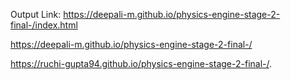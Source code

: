Output Link:
https://deepali-m.github.io/physics-engine-stage-2-final-/index.html

https://deepali-m.github.io/physics-engine-stage-2-final-/

https://ruchi-gupta94.github.io/physics-engine-stage-2-final-/.
